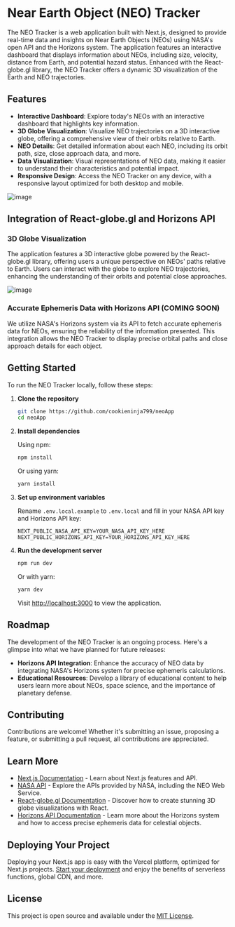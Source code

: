 # Near Earth Object (NEO) Tracker

The NEO Tracker is a web application built with Next.js, designed to provide real-time data and insights on Near Earth Objects (NEOs) using NASA's open API and the Horizons system. The application features an interactive dashboard that displays information about NEOs, including size, velocity, distance from Earth, and potential hazard status. Enhanced with the React-globe.gl library, the NEO Tracker offers a dynamic 3D visualization of the Earth and NEO trajectories.

## Features

- **Interactive Dashboard**: Explore today's NEOs with an interactive dashboard that highlights key information.
- **3D Globe Visualization**: Visualize NEO trajectories on a 3D interactive globe, offering a comprehensive view of their orbits relative to Earth.
- **NEO Details**: Get detailed information about each NEO, including its orbit path, size, close approach data, and more.
- **Data Visualization**: Visual representations of NEO data, making it easier to understand their characteristics and potential impact.
- **Responsive Design**: Access the NEO Tracker on any device, with a responsive layout optimized for both desktop and mobile.

![image](https://github.com/cookieninja799/neoApp/assets/52760166/4e46afcd-6db9-401e-a6e9-1244ebc97ff1)


## Integration of React-globe.gl and Horizons API

### 3D Globe Visualization

The application features a 3D interactive globe powered by the React-globe.gl library, offering users a unique perspective on NEOs' paths relative to Earth. Users can interact with the globe to explore NEO trajectories, enhancing the understanding of their orbits and potential close approaches.

![image](https://github.com/cookieninja799/neoApp/assets/52760166/b5ee1791-177e-40b7-ad3f-251f6674d83a)


### Accurate Ephemeris Data with Horizons API (COMING SOON)

We utilize NASA's Horizons system via its API to fetch accurate ephemeris data for NEOs, ensuring the reliability of the information presented. This integration allows the NEO Tracker to display precise orbital paths and close approach details for each object.

## Getting Started

To run the NEO Tracker locally, follow these steps:

1. **Clone the repository**

    ```bash
    git clone https://github.com/cookieninja799/neoApp
    cd neoApp
    ```

2. **Install dependencies**

    Using npm:

    ```bash
    npm install
    ```

    Or using yarn:

    ```bash
    yarn install
    ```

3. **Set up environment variables**

    Rename `.env.local.example` to `.env.local` and fill in your NASA API key and Horizons API key:

    ```plaintext
    NEXT_PUBLIC_NASA_API_KEY=YOUR_NASA_API_KEY_HERE
    NEXT_PUBLIC_HORIZONS_API_KEY=YOUR_HORIZONS_API_KEY_HERE
    ```

4. **Run the development server**

    ```bash
    npm run dev
    ```

    Or with yarn:

    ```bash
    yarn dev
    ```

    Visit [http://localhost:3000](http://localhost:3000) to view the application.

## Roadmap

The development of the NEO Tracker is an ongoing process. Here's a glimpse into what we have planned for future releases:

- **Horizons API Integration**: Enhance the accuracy of NEO data by integrating NASA's Horizons system for precise ephemeris calculations.
- **Educational Resources**: Develop a library of educational content to help users learn more about NEOs, space science, and the importance of planetary defense.

## Contributing

Contributions are welcome! Whether it's submitting an issue, proposing a feature, or submitting a pull request, all contributions are appreciated.

## Learn More

- [Next.js Documentation](https://nextjs.org/docs) - Learn about Next.js features and API.
- [NASA API](https://api.nasa.gov/) - Explore the APIs provided by NASA, including the NEO Web Service.
- [React-globe.gl Documentation](https://github.com/vasturiano/react-globe.gl) - Discover how to create stunning 3D globe visualizations with React.
- [Horizons API Documentation](https://ssd-api.jpl.nasa.gov/doc/horizons.html) - Learn more about the Horizons system and how to access precise ephemeris data for celestial objects.

## Deploying Your Project

Deploying your Next.js app is easy with the Vercel platform, optimized for Next.js projects. [Start your deployment](https://vercel.com/new) and enjoy the benefits of serverless functions, global CDN, and more.

## License

This project is open source and available under the [MIT License](LICENSE).
